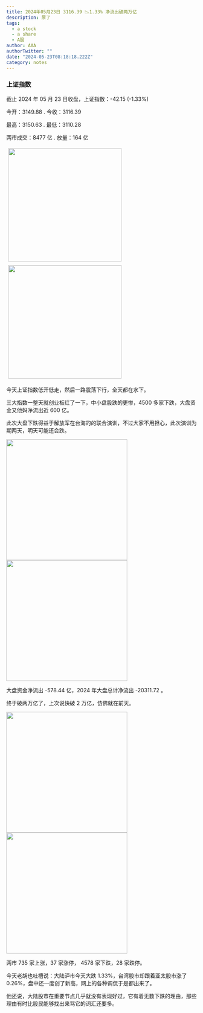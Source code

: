 ```yaml
---
title: 2024年05月23日 3116.39 📉1.33% 净流出破两万亿
description: 尿了
tags:
  - a stock
  - a share
  - A股
author: AAA
authorTwitter: ""
date: "2024-05-23T08:18:18.222Z"
category: notes
---
```


### 上证指数

截止 2024 年 05 月 23 日收盘，上证指数：<span class="font-semibold text-g-5">-42.15 (-1.33%)</span>

今开：<span class="font-semibold text-g-5">3149.88 </span> . 今收：<span class="font-semibold text-g-5">3116.39 </span>

最高：<span class="font-semibold text-g-5">3150.63 </span> . 最低：<span class="font-semibold text-g-5">3110.28 </span>

两市成交：<span class="font-semibold">8477 亿</span> . 放量：<span class="font-semibold text-r-5">164 亿</span>

<img src="/images/uploads/2024-05/20240523-zs-sh.png" style="width: 300px;display:inline-block;margin: 5px">
<img src="/images/uploads/2024-05/20240523-zs-sh-rk.png" style="width: 300px;display:inline-block;margin: 5px">

今天上证指数低开低走，然后一路震荡下行，全天都在水下。

三大指数一整天就创业板红了一下，中小盘股跌的更惨，4500 多家下跌，大盘资金又他妈净流出近 600 亿。

此次大盘下跌得益于解放军在台海的的联合演训，不过大家不用担心，此次演训为期两天，明天可能还会跌。

<img src="/images/uploads/2024-05/20240523-zs-global.png" width="320">
<img src="/images/uploads/2024-05/20240523-zs-bs.png" width="320">

大盘资金净流出 <span class="font-semibold text-r-7">-578.44 亿</span>，2024 年大盘总计净流出 <span class="font-semibold text-g-8">-20311.72 </span>。

终于破两万亿了，上次说快破 2 万亿，仿佛就在前天。

<img src="/images/uploads/2024-05/20240523-zs-as.png" width="320">
<img src="/images/uploads/2024-05/20240523-zs-zdtj.png" width="320">

两市 <span class="text-r-6">735 </span> 家上涨，37 家涨停， <span class="font-semibold text-g-6">4578</span> 家下跌，28 家跌停。

今天老胡也吐槽说：大陆沪市今天大跌 1.33%，台湾股市却跟着亚太股市涨了 0.26%，盘中还一度创了新高，网上的各种调侃于是都出来了。

他还说，大陆股市在重要节点几乎就没有表现好过，它有着无数下跌的理由，那些理由有时比股民能够找出来骂它的词汇还要多。